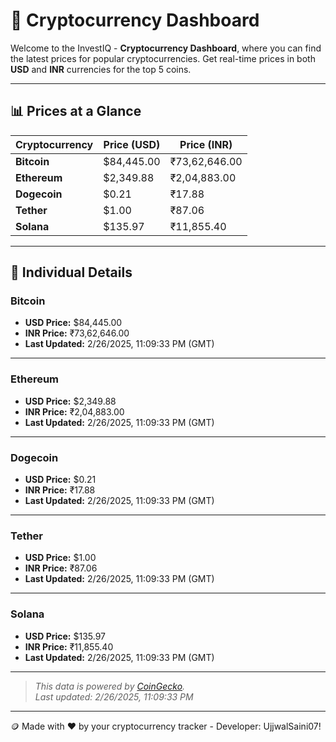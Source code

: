 
# 🚀 Cryptocurrency Dashboard

Welcome to the InvestIQ - **Cryptocurrency Dashboard**, where you can find the latest prices for popular cryptocurrencies. Get real-time prices in both **USD** and **INR** currencies for the top 5 coins.

---

## 📊 Prices at a Glance

| **Cryptocurrency** | **Price (USD)**       | **Price (INR)**        |
|---------------------|-----------------------|------------------------|
| **Bitcoin**   | $84,445.00 | ₹73,62,646.00 |
| **Ethereum**   | $2,349.88 | ₹2,04,883.00 |
| **Dogecoin**   | $0.21 | ₹17.88 |
| **Tether**   | $1.00 | ₹87.06 |
| **Solana**   | $135.97 | ₹11,855.40 |

---

## 📌 Individual Details

### Bitcoin

- **USD Price:** $84,445.00
- **INR Price:** ₹73,62,646.00
- **Last Updated:** 2/26/2025, 11:09:33 PM (GMT)
---


### Ethereum

- **USD Price:** $2,349.88
- **INR Price:** ₹2,04,883.00
- **Last Updated:** 2/26/2025, 11:09:33 PM (GMT)
---


### Dogecoin

- **USD Price:** $0.21
- **INR Price:** ₹17.88
- **Last Updated:** 2/26/2025, 11:09:33 PM (GMT)
---


### Tether

- **USD Price:** $1.00
- **INR Price:** ₹87.06
- **Last Updated:** 2/26/2025, 11:09:33 PM (GMT)
---


### Solana

- **USD Price:** $135.97
- **INR Price:** ₹11,855.40
- **Last Updated:** 2/26/2025, 11:09:33 PM (GMT)
---


> _This data is powered by [CoinGecko](https://www.coingecko.com)._  
> _Last updated: 2/26/2025, 11:09:33 PM_  

---
🪙 Made with ❤️ by your cryptocurrency tracker - Developer: UjjwalSaini07!
